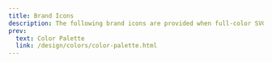 ```yaml
---
title: Brand Icons
description: The following brand icons are provided when full-color SVGs are desired or third-party icons.
prev:
  text: Color Palette
  link: /design/colors/color-palette.html
---
```


<icons kind="brand"></icons>
